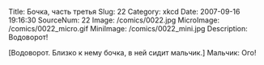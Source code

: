 Title: Бочка, часть третья 
Slug: 22 
Category: xkcd 
Date: 2007-09-16 19:16:30 
SourceNum: 22 
Image: /comics/0022.jpg 
MicroImage: /comics/0022_micro.gif 
MiniImage: /comics/0022_mini.jpg 
Description: Водоворот! 

[Водоворот. Близко к нему бочка, в ней сидит мальчик.]
Мальчик: Ого!